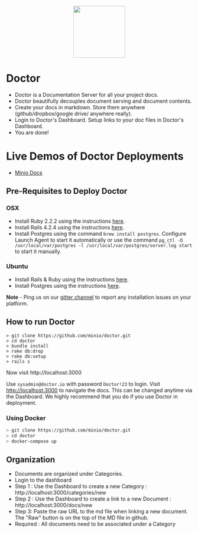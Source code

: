 <p align="center">
<img src="https://github.com/minio/doctor/blob/master/public/Doctor_logo_888x1024.png?raw=true" width="140px">
</p>

# Doctor
* Doctor is a Documentation Server for all your project docs.
* Doctor beautifully decouples document serving and document contents.
* Create your docs in markdown. Store them anywhere (github/dropbox/google drive/ anywhere really).
* Login to Doctor's Dashboard. Setup links to your doc files in Doctor's Dashboard.
* You are done!

# Live Demos of Doctor Deployments
* [Minio Docs](https://docs.minio.io)

## Pre-Requisites to Deploy Doctor

### OSX
* Install Ruby 2.2.2 using the instructions [here](https://rvm.io/rvm/install).
* Install Rails 4.2.4 using the instructions [here](https://rvm.io/rvm/install).
* Install Postgres using the command `brew install postgres`. Configure Launch Agent to start it automatically or use the command `pg_ctl -D /usr/local/var/postgres -l /usr/local/var/postgres/server.log start` to start it manually.

### Ubuntu
* Install Rails & Ruby using the instructions [here](https://www.digitalocean.com/community/tutorials/how-to-install-ruby-on-rails-on-ubuntu-14-04-using-rvm).
* Install Postgres using the instructions [here](https://www.digitalocean.com/community/tutorials/how-to-install-and-use-postgresql-on-ubuntu-14-04).

**Note** - Ping us on our [gitter channel](https://gitter.im/minio/minio) to report any installation issues on your platform.

## How to run Doctor
```
> git clone https://github.com/minio/doctor.git
> cd doctor
> bundle install
> rake db:drop
> rake db:setup
> rails s
```
Now visit http://localhost:3000

Use `sysadmin@doctor.io` with password `Doctor!23` to login. Visit [http://localhost:3000](http://localhost:3000) to navigate the docs. This can be changed anytime via the Dashboard. We highly recommend that you do if you use Doctor in deployment.

### Using Docker
```bash
> git clone https://github.com/minio/doctor.git
> cd doctor
> docker-compose up
```

## Organization
* Documents are organized under Categories.
* Login to the dashboard
* Step 1 : Use the Dashboard to create a new Category : http://localhost:3000/categories/new
* Step 2 : Use the Dashboard to create a link to a new Document : http://localhost:3000/docs/new
* Step 3: Paste the raw URL to the md file when linking a new document. The "Raw" button is on the top of the MD file in github.
* Required : All documents need to be associated under a Category
